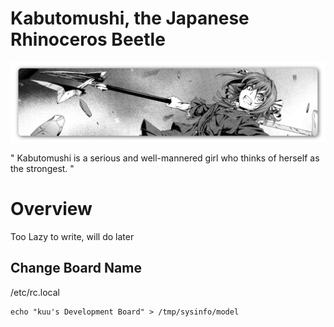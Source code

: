 # Kabutomushi, the Japanese Rhinoceros Beetle

<img src="https://github.com/akumakumu/kabutomushi/blob/main/pictures/kabutomushi.png">

" Kabutomushi is a serious and well-mannered girl who thinks of herself as the strongest. "

# Overview
Too Lazy to write, will do later

## Change Board Name
/etc/rc.local
```
echo "kuu's Development Board" > /tmp/sysinfo/model
```
